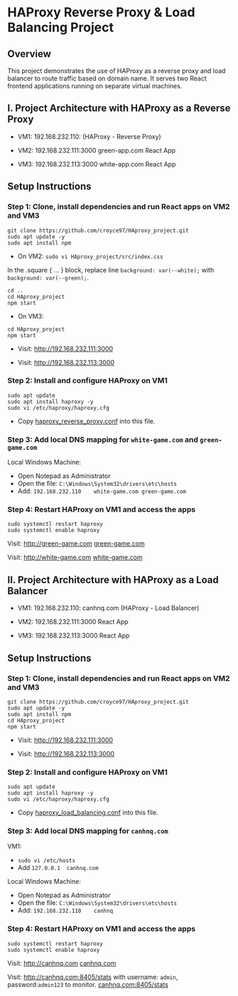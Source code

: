 #  HAProxy Reverse Proxy & Load Balancing Project



##  Overview

This project demonstrates the use of HAProxy as a reverse proxy and load balancer to route traffic based on domain name. It serves two React frontend applications running on separate virtual machines.

## I. Project Architecture with HAProxy as a Reverse Proxy
+ VM1: 192.168.232.110: (HAProxy - Reverse Proxy)

+ VM2: 192.168.232.111:3000 green-app.com React App

+ VM3: 192.168.232.113:3000 white-app.com React App


##  Setup Instructions
###  Step 1: Clone, install dependencies and run React apps on VM2 and VM3

```
git clone https://github.com/croyce97/HAproxy_project.git
sudo apt update -y
sudo apt install npm
```
* On VM2:
`sudo vi HAproxy_project/src/index.css`

In the .square { ... } block, replace line `background: var(--white);` with `background: var(--green);`.
```
cd ..
cd HAproxy_project
npm start
```

* On VM3:
```
cd HAproxy_project
npm start
```

+ Visit: http://192.168.232.111:3000

+ Visit: http://192.168.232.113:3000
###  Step 2: Install and configure HAProxy on VM1
```
sudo apt update
sudo apt install haproxy -y
sudo vi /etc/haproxy/haproxy.cfg
```
* Copy [haproxy_reverse_proxy.conf](https://github.com/croyce97/HAproxy_project/blob/main/haproxy_reverse_proxy.cfg) into this file.


### Step 3: Add local DNS mapping for `white-game.com` and `green-game.com`

Local Windows Machine: 
+ Open Notepad as Administrator
+ Open the file: `C:\Windows\System32\drivers\etc\hosts`
+ Add: `192.168.232.110    white-game.com green-game.com`

###  Step 4: Restart HAProxy on VM1 and access the apps
```
sudo systemctl restart haproxy
sudo systemctl enable haproxy
```
Visit: http://green-game.com [green-game.com](https://github.com/croyce97/HAproxy_project/blob/main/Images/green-game.com.jpeg)

Visit: http://white-game.com [white-game.com](https://github.com/croyce97/HAproxy_project/blob/main/Images/white-game.com.jpeg)

## II. Project Architecture with HAProxy as a Load Balancer
+ VM1: 192.168.232.110: canhnq.com (HAProxy - Load Balancer) 

+ VM2: 192.168.232.111:3000 React App

+ VM3: 192.168.232.113:3000 React App


##  Setup Instructions
###  Step 1: Clone, install dependencies and run React apps on VM2 and VM3

```
git clone https://github.com/croyce97/HAproxy_project.git
sudo apt update -y
sudo apt install npm
cd HAproxy_project
npm start
```

+ Visit: http://192.168.232.111:3000

+ Visit: http://192.168.232.113:3000
###  Step 2: Install and configure HAProxy on VM1
```
sudo apt update
sudo apt install haproxy -y
sudo vi /etc/haproxy/haproxy.cfg
```
* Copy [haproxy_load_balancing.conf](https://github.com/croyce97/HAproxy_project/blob/main/haproxy_load_balancing.cfg) into this file.


### Step 3: Add local DNS mapping for `canhnq.com`
VM1: 
+ `sudo vi /etc/hosts`
+ Add `127.0.0.1  canhnq.com`

Local Windows Machine: 
+ Open Notepad as Administrator
+ Open the file: `C:\Windows\System32\drivers\etc\hosts`
+ Add: `192.168.232.110    canhnq`


###  Step 4: Restart HAProxy on VM1 and access the apps
```
sudo systemctl restart haproxy
sudo systemctl enable haproxy
```
Visit: http://canhnq.com [canhnq.com](https://github.com/croyce97/HAproxy_project/blob/main/Images/canhnq.com.jpeg)

Visit: http://canhnq.com:8405/stats with username: `admin`, password:`admin123` to monitor. [canhnq.com:8405/stats](https://github.com/croyce97/HAproxy_project/blob/main/Images/LB-stats.jpeg)
